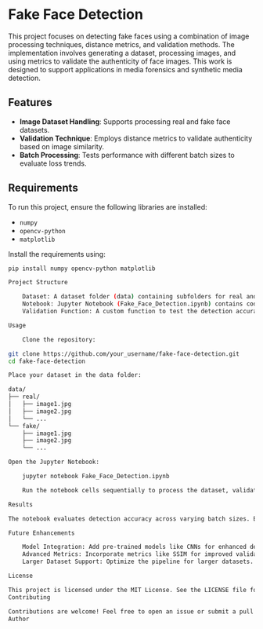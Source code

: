 # Fake Face Detection

This project focuses on detecting fake faces using a combination of image processing techniques, distance metrics, and validation methods. The implementation involves generating a dataset, processing images, and using metrics to validate the authenticity of face images. This work is designed to support applications in media forensics and synthetic media detection.

## Features

- **Image Dataset Handling**: Supports processing real and fake face datasets.
- **Validation Technique**: Employs distance metrics to validate authenticity based on image similarity.
- **Batch Processing**: Tests performance with different batch sizes to evaluate loss trends.

## Requirements

To run this project, ensure the following libraries are installed:

- `numpy`
- `opencv-python`
- `matplotlib`

Install the requirements using:
```bash
pip install numpy opencv-python matplotlib

Project Structure

    Dataset: A dataset folder (data) containing subfolders for real and fake images.
    Notebook: Jupyter Notebook (Fake_Face_Detection.ipynb) contains code for preprocessing, validation, and visualization.
    Validation Function: A custom function to test the detection accuracy using random samples.

Usage

    Clone the repository:

git clone https://github.com/your_username/fake-face-detection.git
cd fake-face-detection

Place your dataset in the data folder:

data/
├── real/
│   ├── image1.jpg
│   ├── image2.jpg
│   └── ...
└── fake/
    ├── image1.jpg
    ├── image2.jpg
    └── ...

Open the Jupyter Notebook:

    jupyter notebook Fake_Face_Detection.ipynb

    Run the notebook cells sequentially to process the dataset, validate results, and visualize metrics.

Results

The notebook evaluates detection accuracy across varying batch sizes. Below is a sample plot of Batch Size vs Loss:

Future Enhancements

    Model Integration: Add pre-trained models like CNNs for enhanced detection.
    Advanced Metrics: Incorporate metrics like SSIM for improved validation.
    Larger Dataset Support: Optimize the pipeline for larger datasets.

License

This project is licensed under the MIT License. See the LICENSE file for details.
Contributing

Contributions are welcome! Feel free to open an issue or submit a pull request.
Author

